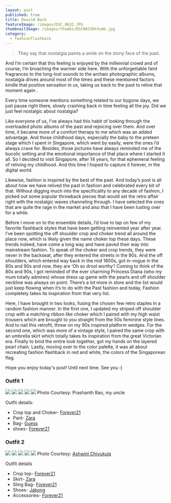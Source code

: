 ```yaml
---
layout: post
published: true
title: Rewind Back
featureImage: /images/DSC_0632.JPG
thumbnailImage: /images/thumbs/DSCN0330thumb.jpg
category:
  - fashionflashback
---
```

> They say that nostalgia paints a smile on the stony face of the past.

And I’m certain that this feeling is enjoyed by the millennial crowd and of course, I’m broaching the warmer side here. With the unforgettable faint fragrances to the long-lost sounds to the archaic photographic albums, nostalgia drives around most of the times and these mentioned factors kindle that positive sensation in us, taking us back to the past to relive that moment again .

Every time someone mentions something related to our bygone days, we just pause right there, slowly crashing back in time feeling all the joy. Did we just feel nostalgic about nostalgia? 

Like everyone of us, I’ve always had this habit of looking through the overloaded photo albums of the past and rejoicing over them. And over time, it became more of a comfort therapy to me which was an added advantage. And those childhood days, especially the baby to the preteen stage which I spent in Singapore, which went by easily, were the ones I’d always crave for. Besides, those pictures have always reminded me of the bucolic setting and the emotional importance of that place where I started it all. So I decided to visit Singapore, after 14 years, for that ephemeral feeling of reliving my childhood. And this time I hoped to capture it forever, in the digital world.

Likewise, fashion is inspired by the best of the past. And today’s post is all about how we have relived the past in fashion and celebrated every bit of that.
Without digging much into the specificality to any decade of fashion, I picked out some popular throwback pieces that would set the retro affair right with the nostalgic waves channeling through. I have selected the ones that are quite the rage in the market and also that I have been lusting over for a while.

Before I move on to the ensemble details, I’d love to tap on few of my favorite flashback styles that have been getting reinvented year after year.
I’ve been spotting the off shoulder crop and choker trend all around the place now, which is likely given the name choker top these days. These trends indeed, have come a long way and have paved their way into mainstream fashion.
To speak of the choker and crop trends, they were never in the backseat, after they entered the streets in the 90s. And the off shoulders, which entered way back in the mid 1800s, got in-vogue in the 80s and 90s and now, they are ‘Oh so drool worthy’!
Coming to think of the 80s and 90s, I got reminded of the ever charming Princess Diana (who my mum totally admires) whose dress up game with the pearls and off shoulder neckline was always on point.
There’s a lot more in store and the list would just keep flowing when it’s to do with the Past fashion and today, Fashion completely takes its inspiration from that very list.

Here, I have brought in two looks, fusing the chosen few retro staples in a random fashion manner. In the first one, I updated my striped off shoulder crop with a matching ribbon like choker which I paired with my high waist trousers which are brought to you straight from the 50s feminine style lines. And to nail this retrofit, threw on my 90s inspired platform wedges.
For the second one, which was more of a vintage style, I paired the same crop with an umbrella skirt which totally takes its inspiration from the great Victorian era. Finally to bind the entire look together, got my hands on the layered pearl chain.
Lastly, moving over to the color palette, it was all about recreating fashion flashback in red and white, the colors of the Singaporean flag.

Hope you enjoy today's post! Until next time. See you :)



### Outfit 1

![]({{site.baseurl}}/images/DSCN0343.JPG)
![]({{site.baseurl}}/images/DSCN0323.JPG)
![]({{site.baseurl}}/images/DSCN0335.JPG)
![]({{site.baseurl}}/images/DSCN0339.JPG)
![]({{site.baseurl}}/images/DSCN0340.JPG)
Photo Courtesy: Prashanth Rao, my uncle

Outfit details:
- Crop top and Choker- [Forever21](http://www.forever21.com)
- Pant- 			   [Zara](http://www.zara.com/)
- Bag-                 [Guess](http://www.guess.com/en/)
- shoes-               [Forever21](http://www.forever21.com)




### Outfit 2

![]({{site.baseurl}}/images/DSC_0707.JPG)
![]({{site.baseurl}}/images/DSC_0706.JPG)
![]({{site.baseurl}}/images/DSC_0732.JPG)
![]({{site.baseurl}}/images/DSC_0688.JPG)
![]({{site.baseurl}}/images/DSC_07771.jpg)
Photo Courtesy: [Ashwini Chivukula](https://www.instagram.com/ashchivy/)

Outfit details
- Crop top-     [Forever21](http://www.forever21.com)
- Skirt-        [Zara](http://www.zara.com/)
- Sling Bag-    [Forever21](http://www.forever21.com)
- Shoes-        [Jabong](http://www.jabong.com)
- Accessories-  [Forever21](http://www.forever21.com)

